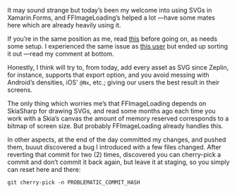 It may sound strange but today’s been my welcome into using SVGs in
Xamarin.Forms, and FFImageLoading’s helped a lot —have some mates here which are
already heavily using it.

If you’re in the same position as me, read
[this](https://github.com/luberda-molinet/FFImageLoading/wiki/SVG-support)
before going on, as needs some setup. I experienced the same issue as [this
user](https://github.com/luberda-molinet/FFImageLoading/issues/914) but ended up
sorting it out —read my comment at bottom.

Honestly, I think will try to, from today, add every asset as SVG since Zeplin,
for instance, supports that export option, and you avoid messing with Android’s
densities, iOS' `@Nx`, etc.; giving our users the best result in their screens.

The only thing which worries me’s that FFImageLoading depends on SkiaSharp for
drawing SVGs, and read some months ago each time you work with a Skia’s canvas
the amount of memory reserved corresponds to a bitmap of screen size. But
probably FFImageLoading already handles this.

In other aspects, at the end of the day committed my changes, and pushed them,
buuut discovered a bug I introduced with a few files changed. After reverting
that commit for two (2) times, discovered you can cherry-pick a commit and don’t
commit it back again, but leave it at staging, so you simply can reset here and
there:

`git cherry-pick -n PROBLEMATIC_COMMIT_HASH`

 
